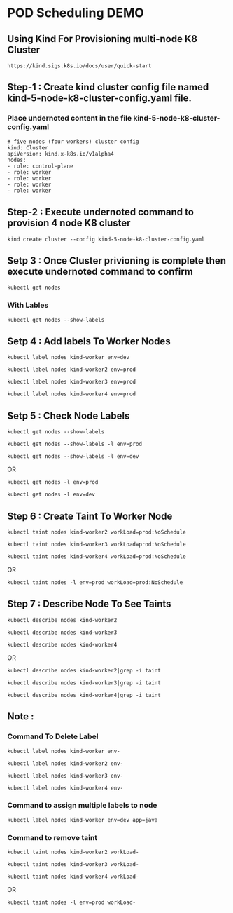 # POD Scheduling DEMO

## Using Kind For Provisioning multi-node K8 Cluster

```
https://kind.sigs.k8s.io/docs/user/quick-start 
```

## Step-1 : Create kind cluster config file named kind-5-node-k8-cluster-config.yaml file. 

### Place undernoted content in the file kind-5-node-k8-cluster-config.yaml

```
# five nodes (four workers) cluster config
kind: Cluster
apiVersion: kind.x-k8s.io/v1alpha4
nodes:
- role: control-plane
- role: worker
- role: worker
- role: worker
- role: worker

```

## Step-2 : Execute undernoted command to provision 4 node K8 cluster

```
kind create cluster --config kind-5-node-k8-cluster-config.yaml

```

## Setp 3 : Once Cluster privioning is complete then execute undernoted command to confirm 

```
kubectl get nodes 
```

### With Lables

```
kubectl get nodes --show-labels
```

## Setp 4 : Add labels To Worker Nodes  

```
kubectl label nodes kind-worker env=dev
```
```
kubectl label nodes kind-worker2 env=prod
```
```
kubectl label nodes kind-worker3 env=prod
```

```
kubectl label nodes kind-worker4 env=prod
```

## Setp 5 : Check Node Labels


```
kubectl get nodes --show-labels
```

```
kubectl get nodes --show-labels -l env=prod
```

```
kubectl get nodes --show-labels -l env=dev
```

OR 

```
kubectl get nodes -l env=prod
```

```
kubectl get nodes -l env=dev
```

## Step 6 : Create Taint To Worker Node

```
kubectl taint nodes kind-worker2 workLoad=prod:NoSchedule
```

```
kubectl taint nodes kind-worker3 workLoad=prod:NoSchedule
```

```
kubectl taint nodes kind-worker4 workLoad=prod:NoSchedule
```

OR

```
kubectl taint nodes -l env=prod workLoad=prod:NoSchedule
```


## Step 7 : Describe Node To See Taints

```
kubectl describe nodes kind-worker2
```

```
kubectl describe nodes kind-worker3
```

```
kubectl describe nodes kind-worker4
```

OR 

```
kubectl describe nodes kind-worker2|grep -i taint
```

```
kubectl describe nodes kind-worker3|grep -i taint
```

```
kubectl describe nodes kind-worker4|grep -i taint
```

## Note : 

### Command To Delete Label 

```
kubectl label nodes kind-worker env-
```
```
kubectl label nodes kind-worker2 env-
```
```
kubectl label nodes kind-worker3 env-
```

```
kubectl label nodes kind-worker4 env-
```

### Command to assign multiple labels to node

```
kubectl label nodes kind-worker env=dev app=java
```

### Command to remove taint

```
kubectl taint nodes kind-worker2 workLoad-
```


```
kubectl taint nodes kind-worker3 workLoad-
```

```
kubectl taint nodes kind-worker4 workLoad-
```

OR


```
kubectl taint nodes -l env=prod workLoad-
```












